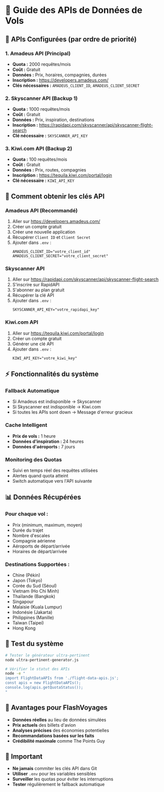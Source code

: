 # 🛫 Guide des APIs de Données de Vols

## 🎯 **APIs Configurées (par ordre de priorité)**

### 1. **Amadeus API** (Principal)
- **Quota :** 2000 requêtes/mois
- **Coût :** Gratuit
- **Données :** Prix, horaires, compagnies, durées
- **Inscription :** https://developers.amadeus.com/
- **Clés nécessaires :** `AMADEUS_CLIENT_ID`, `AMADEUS_CLIENT_SECRET`

### 2. **Skyscanner API** (Backup 1)
- **Quota :** 1000 requêtes/mois
- **Coût :** Gratuit
- **Données :** Prix, inspiration, destinations
- **Inscription :** https://rapidapi.com/skyscanner/api/skyscanner-flight-search
- **Clé nécessaire :** `SKYSCANNER_API_KEY`

### 3. **Kiwi.com API** (Backup 2)
- **Quota :** 100 requêtes/mois
- **Coût :** Gratuit
- **Données :** Prix, routes, compagnies
- **Inscription :** https://tequila.kiwi.com/portal/login
- **Clé nécessaire :** `KIWI_API_KEY`

## 🚀 **Comment obtenir les clés API**

### **Amadeus API (Recommandé)**
1. Aller sur https://developers.amadeus.com/
2. Créer un compte gratuit
3. Créer une nouvelle application
4. Récupérer `Client ID` et `Client Secret`
5. Ajouter dans `.env` :
   ```
   AMADEUS_CLIENT_ID="votre_client_id"
   AMADEUS_CLIENT_SECRET="votre_client_secret"
   ```

### **Skyscanner API**
1. Aller sur https://rapidapi.com/skyscanner/api/skyscanner-flight-search
2. S'inscrire sur RapidAPI
3. S'abonner au plan gratuit
4. Récupérer la clé API
5. Ajouter dans `.env` :
   ```
   SKYSCANNER_API_KEY="votre_rapidapi_key"
   ```

### **Kiwi.com API**
1. Aller sur https://tequila.kiwi.com/portal/login
2. Créer un compte gratuit
3. Générer une clé API
4. Ajouter dans `.env` :
   ```
   KIWI_API_KEY="votre_kiwi_key"
   ```

## ⚡ **Fonctionnalités du système**

### **Fallback Automatique**
- Si Amadeus est indisponible → Skyscanner
- Si Skyscanner est indisponible → Kiwi.com
- Si toutes les APIs sont down → Message d'erreur gracieux

### **Cache Intelligent**
- **Prix de vols :** 1 heure
- **Données d'inspiration :** 24 heures
- **Données d'aéroports :** 7 jours

### **Monitoring des Quotas**
- Suivi en temps réel des requêtes utilisées
- Alertes quand quota atteint
- Switch automatique vers l'API suivante

## 📊 **Données Récupérées**

### **Pour chaque vol :**
- Prix (minimum, maximum, moyen)
- Durée du trajet
- Nombre d'escales
- Compagnie aérienne
- Aéroports de départ/arrivée
- Horaires de départ/arrivée

### **Destinations Supportées :**
- Chine (Pékin)
- Japon (Tokyo)
- Corée du Sud (Séoul)
- Vietnam (Ho Chi Minh)
- Thaïlande (Bangkok)
- Singapour
- Malaisie (Kuala Lumpur)
- Indonésie (Jakarta)
- Philippines (Manille)
- Taïwan (Taipei)
- Hong Kong

## 🔧 **Test du système**

```bash
# Tester le générateur ultra-pertinent
node ultra-pertinent-generator.js

# Vérifier le statut des APIs
node -e "
import FlightDataAPIs from './flight-data-apis.js';
const apis = new FlightDataAPIs();
console.log(apis.getQuotaStatus());
"
```

## 🎯 **Avantages pour FlashVoyages**

- **Données réelles** au lieu de données simulées
- **Prix actuels** des billets d'avion
- **Analyses précises** des économies potentielles
- **Recommandations basées sur les faits**
- **Crédibilité maximale** comme The Points Guy

## 🚨 **Important**

- **Ne jamais** commiter les clés API dans Git
- **Utiliser** `.env` pour les variables sensibles
- **Surveiller** les quotas pour éviter les interruptions
- **Tester** régulièrement le fallback automatique

